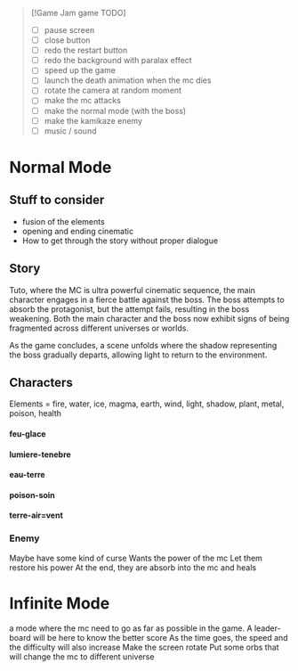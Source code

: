 
 > [!Game Jam game TODO] 
 > - [ ] pause screen
 > - [ ] close button
 > - [ ] redo the restart button
 > - [ ] redo the background with paralax effect
 > - [ ] speed up the game
> - [ ] launch the death animation when the mc dies
> - [ ] rotate the camera at random moment
> - [ ] make the mc attacks
> - [ ] make the normal mode (with the boss)
> - [ ] make the kamikaze enemy
> - [ ] music / sound


# Normal Mode
## Stuff to consider
- fusion of the elements
- opening and ending cinematic
- How to get through the story without proper dialogue


## Story
Tuto, where the MC is ultra powerful
cinematic sequence, the main character engages in a fierce battle against the boss.
The boss attempts to absorb the protagonist, but the attempt fails, resulting in the boss weakening.
Both the main character and the boss now exhibit signs of being fragmented across different universes or worlds.

As the game concludes, a scene unfolds where the shadow representing the boss gradually departs, allowing light to return to the environment.

## Characters
Elements = fire, water, ice, magma, earth, wind, light, shadow, plant, metal, poison, health
#### feu-glace

#### lumiere-tenebre

#### eau-terre

#### poison-soin

#### terre-air=vent


### Enemy
Maybe have some kind of curse
Wants the power of the mc
Let them restore his power
At the end, they are absorb into the mc and heals


# Infinite Mode
a mode where the mc need to go as far as possible in the game.
A leader-board will be here to know the better score
As the time goes, the speed and the difficulty will also increase
Make the screen rotate
Put some orbs that will change the mc to different universe

